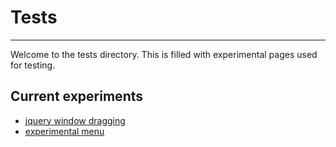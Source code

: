 # Tests
---
Welcome to the tests directory. This is filled with experimental pages used for testing.

## Current experiments
* [jquery window dragging](/tests/jquery.html)
* [experimental menu](/tests/menu.html)